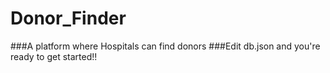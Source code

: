 # Donor_Finder
###A platform where Hospitals can find donors
###Edit db.json and you're ready to get started!!
